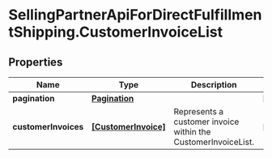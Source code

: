 # SellingPartnerApiForDirectFulfillmentShipping.CustomerInvoiceList

## Properties
Name | Type | Description | Notes
------------ | ------------- | ------------- | -------------
**pagination** | [**Pagination**](Pagination.md) |  | [optional] 
**customerInvoices** | [**[CustomerInvoice]**](CustomerInvoice.md) | Represents a customer invoice within the CustomerInvoiceList. | [optional] 


